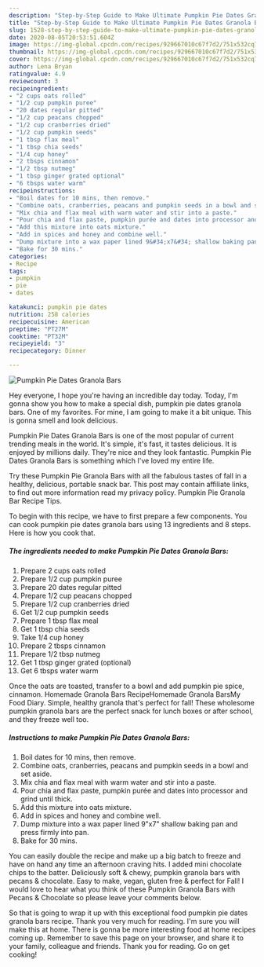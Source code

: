 ```yaml
---
description: "Step-by-Step Guide to Make Ultimate Pumpkin Pie Dates Granola Bars"
title: "Step-by-Step Guide to Make Ultimate Pumpkin Pie Dates Granola Bars"
slug: 1528-step-by-step-guide-to-make-ultimate-pumpkin-pie-dates-granola-bars
date: 2020-08-05T20:53:51.604Z
image: https://img-global.cpcdn.com/recipes/929667010c67f7d2/751x532cq70/pumpkin-pie-dates-granola-bars-recipe-main-photo.jpg
thumbnail: https://img-global.cpcdn.com/recipes/929667010c67f7d2/751x532cq70/pumpkin-pie-dates-granola-bars-recipe-main-photo.jpg
cover: https://img-global.cpcdn.com/recipes/929667010c67f7d2/751x532cq70/pumpkin-pie-dates-granola-bars-recipe-main-photo.jpg
author: Lena Bryan
ratingvalue: 4.9
reviewcount: 3
recipeingredient:
- "2 cups oats rolled"
- "1/2 cup pumpkin puree"
- "20 dates regular pitted"
- "1/2 cup peacans chopped"
- "1/2 cup cranberries dried"
- "1/2 cup pumpkin seeds"
- "1 tbsp flax meal"
- "1 tbsp chia seeds"
- "1/4 cup honey"
- "2 tbsps cinnamon"
- "1/2 tbsp nutmeg"
- "1 tbsp ginger grated optional"
- "6 tbsps water warm"
recipeinstructions:
- "Boil dates for 10 mins, then remove."
- "Combine oats, cranberries, peacans and pumpkin seeds in a bowl and set aside."
- "Mix chia and flax meal with warm water and stir into a paste."
- "Pour chia and flax paste, pumpkin purée and dates into processor and grind until thick."
- "Add this mixture into oats mixture."
- "Add in spices and honey and combine well."
- "Dump mixture into a wax paper lined 9&#34;x7&#34; shallow baking pan and press firmly into pan."
- "Bake for 30 mins."
categories:
- Recipe
tags:
- pumpkin
- pie
- dates

katakunci: pumpkin pie dates 
nutrition: 258 calories
recipecuisine: American
preptime: "PT27M"
cooktime: "PT32M"
recipeyield: "3"
recipecategory: Dinner

---
```



![Pumpkin Pie Dates Granola Bars](https://img-global.cpcdn.com/recipes/929667010c67f7d2/751x532cq70/pumpkin-pie-dates-granola-bars-recipe-main-photo.jpg)

Hey everyone, I hope you're having an incredible day today. Today, I'm gonna show you how to make a special dish, pumpkin pie dates granola bars. One of my favorites. For mine, I am going to make it a bit unique. This is gonna smell and look delicious.

Pumpkin Pie Dates Granola Bars is one of the most popular of current trending meals in the world. It's simple, it's fast, it tastes delicious. It is enjoyed by millions daily. They're nice and they look fantastic. Pumpkin Pie Dates Granola Bars is something which I've loved my entire life.

Try these Pumpkin Pie Granola Bars with all the fabulous tastes of fall in a healthy, delicious, portable snack bar. This post may contain affiliate links, to find out more information read my privacy policy. Pumpkin Pie Granola Bar Recipe Tips.


To begin with this recipe, we have to first prepare a few components. You can cook pumpkin pie dates granola bars using 13 ingredients and 8 steps. Here is how you cook that.

<!--inarticleads1-->

##### The ingredients needed to make Pumpkin Pie Dates Granola Bars:

1. Prepare 2 cups oats rolled
1. Prepare 1/2 cup pumpkin puree
1. Prepare 20 dates regular pitted
1. Prepare 1/2 cup peacans chopped
1. Prepare 1/2 cup cranberries dried
1. Get 1/2 cup pumpkin seeds
1. Prepare 1 tbsp flax meal
1. Get 1 tbsp chia seeds
1. Take 1/4 cup honey
1. Prepare 2 tbsps cinnamon
1. Prepare 1/2 tbsp nutmeg
1. Get 1 tbsp ginger grated (optional)
1. Get 6 tbsps water warm


Once the oats are toasted, transfer to a bowl and add pumpkin pie spice, cinnamon. Homemade Granola Bars RecipeHomemade Granola BarsMy Food Diary. Simple, healthy granola that&#39;s perfect for fall! These wholesome pumpkin granola bars are the perfect snack for lunch boxes or after school, and they freeze well too. 

<!--inarticleads2-->

##### Instructions to make Pumpkin Pie Dates Granola Bars:

1. Boil dates for 10 mins, then remove.
1. Combine oats, cranberries, peacans and pumpkin seeds in a bowl and set aside.
1. Mix chia and flax meal with warm water and stir into a paste.
1. Pour chia and flax paste, pumpkin purée and dates into processor and grind until thick.
1. Add this mixture into oats mixture.
1. Add in spices and honey and combine well.
1. Dump mixture into a wax paper lined 9&#34;x7&#34; shallow baking pan and press firmly into pan.
1. Bake for 30 mins.


You can easily double the recipe and make up a big batch to freeze and have on hand any time an afternoon craving hits. I added mini chocolate chips to the batter. Deliciously soft &amp; chewy, pumpkin granola bars with pecans &amp; chocolate. Easy to make, vegan, gluten free &amp; perfect for Fall! I would love to hear what you think of these Pumpkin Granola Bars with Pecans &amp; Chocolate so please leave your comments below. 

So that is going to wrap it up with this exceptional food pumpkin pie dates granola bars recipe. Thank you very much for reading. I'm sure you will make this at home. There is gonna be more interesting food at home recipes coming up. Remember to save this page on your browser, and share it to your family, colleague and friends. Thank you for reading. Go on get cooking!

